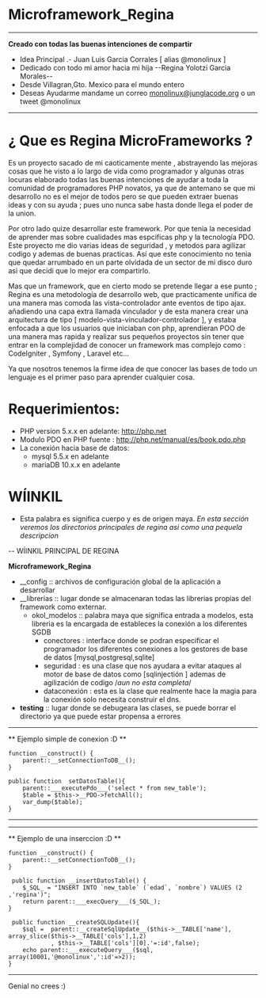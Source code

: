 # Microframework_Regina 
----------------------------------------------------------------
**Creado con todas las buenas intenciones de compartir**
- Idea Principal .- Juan Luis Garcia Corrales [ alias @monolinux ]
- Dedicado con todo mi amor hacia mi hija  --Regina Yolotzi Garcia Morales--
- Desde Villagran,Gto. Mexico para el mundo entero
- Deseas Ayudarme mandame un correo monolinux@junglacode.org  o un tweet @monolinux
-----------------------------------------------------------------

# ¿ Que es Regina MicroFrameworks ?

Es un proyecto sacado de mi caoticamente mente , abstrayendo las mejoras cosas que he visto a lo largo de vida como programador y 
algunas otras locuras elaborado todas las buenas intenciones de ayudar a toda la comunidad de programadores PHP novatos, ya que de antemano se 
que mi desarrollo no es el mejor de todos pero se que pueden extraer buenas ideas y con su ayuda ; pues uno nunca sabe hasta donde llega el poder de la union. 

Por otro lado quize desarrollar este framework. Por que tenia la necesidad de aprender mas sobre cualidades mas espcificas php y la tecnología PDO.
Este proyecto me dio varias ideas de seguridad , y metodos para agilizar codigo y ademas de buenas practicas. Así que este conocimiento no tenia 
que quedar arrumbado en un parte olvidada de un sector de mi disco duro asi que decidi que lo mejor era compartirlo.

Mas que un framework, que en cierto modo se pretende llegar a ese punto ; Regina es una metodología de desarrollo web, 
que practicamente unifica de una manera mas comoda las vista-controlador ante eventos de tipo ajax. añadiendo una capa 
extra llamada vinculador y de esta manera crear una arquitectura de tipo [ modelo-vista-vinculador-controlador ], 
y estaba enfocada a que los usuarios que iniciaban con php, aprendieran POO de una manera mas rapida y realizar sus pequeños proyectos 
sin tener que entrar en la complejidad de conocer un framework mas complejo como : CodeIgniter , Symfony , Laravel etc...

Ya que nosotros tenemos la firme idea de que conocer las bases de todo un lenguaje es el primer paso para aprender cualquier cosa.


# Requerimientos:
- PHP version 5.x.x en adelante: http://php.net
- Modulo PDO en PHP fuente : http://php.net/manual/es/book.pdo.php
- La conexión hacia base de datos:
  - mysql 5.5.x en adelante
  - mariaDB 10.x.x en adelante

# WÍINKIL
- Esta palabra es significa cuerpo y es de origen maya. 
*En esta sección veremos los directorios principales de regina asi como una pequela descripcion*

-- WÍINKIL PRINCIPAL DE REGINA

**Microframework_Regina**
- __config :: archivos de configuración global de la aplicación a desarrollar
- __librerias :: lugar donde se almacenaran todas las librerias propias del framework como externar.
    - okol_modelos :: palabra maya que significa entrada a modelos, esta libreria es la encargada de estableces la conexión a los diferentes SGDB
        - conectores : interface donde se podran especificar el programador los diferentes conexiones a los gestores de base de datos [mysql,postgresql,sqlite]
        - seguridad   : es una clase que nos ayudara a evitar ataques al motor de base de datos como [sqlinjectión ] ademas de agilización de codigo /*aun no esta completa*/
        - dataconexión : esta es la clase que realmente hace la magia para la conexión solo necesita construir el dns.
- __testing__ :: lugar donde se debugeara las clases, se puede borrar el directorio ya que puede estar propensa a errores

--------------------------------------------------------------------------------
** Ejemplo simple de conexion  :D **

    function __construct() {
        parent::__setConnectionToDB__();
    }
    
    public function  setDatosTable(){
        parent::___executePdo___('select * from new_table');
        $table = $this->__PDO->fetchAll();
        var_dump($table);
    }
    
--------------------------------------------------------------------------------

--------------------------------------------------------------------------------
** Ejemplo de una inserccion  :D **

    function __construct() {
        parent::__setConnectionToDB__();
    }

     public function __insertDatosTable() {
        $_SQL_ = "INSERT INTO `new_table` (`edad`, `nombre`) VALUES (2 ,'regina')";
        return parent::___execQuery___($_SQL_);
    }

     public function __createSQLUpdate(){
        $sql =  parent::__createSqlUpdate__($this->__TABLE['name'],  array_slice($this->__TABLE['cols'],1,2)
                , $this->__TABLE['cols'][0].'=:id',false); 
        echo parent::___executeQuery___($sql, array(10001,'@monolinux',':id'=>2));
    }
 
--------------------------------------------------------------------------------
Genial no crees :)